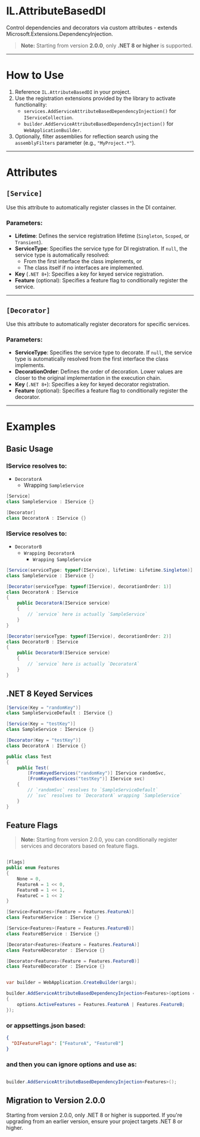 # IL.AttributeBasedDI
Control dependencies and decorators via custom attributes - extends Microsoft.Extensions.DependencyInjection.

> **Note:** Starting from version **2.0.0**, only **.NET 8 or higher** is supported.

---

# How to Use

1. Reference `IL.AttributeBasedDI` in your project.
2. Use the registration extensions provided by the library to activate functionality:
   - `services.AddServiceAttributeBasedDependencyInjection()` for `IServiceCollection`.
   - `builder.AddServiceAttributeBasedDependencyInjection()` for `WebApplicationBuilder`.
3. Optionally, filter assemblies for reflection search using the `assemblyFilters` parameter (e.g., `"MyProject.*"`).

---

# Attributes

## `[Service]`
Use this attribute to automatically register classes in the DI container.

### Parameters:
- **Lifetime**: Defines the service registration lifetime (`Singleton`, `Scoped`, or `Transient`).
- **ServiceType**: Specifies the service type for DI registration. If `null`, the service type is automatically resolved:
  - From the first interface the class implements, or
  - The class itself if no interfaces are implemented.
- **Key** (`.NET 8+`): Specifies a key for keyed service registration.
- **Feature** (optional): Specifies a feature flag to conditionally register the service.

---

## `[Decorator]`
Use this attribute to automatically register decorators for specific services.

### Parameters:
- **ServiceType**: Specifies the service type to decorate. If `null`, the service type is automatically resolved from the first interface the class implements.
- **DecorationOrder**: Defines the order of decoration. Lower values are closer to the original implementation in the execution chain.
- **Key** (`.NET 8+`): Specifies a key for keyed decorator registration.
- **Feature** (optional): Specifies a feature flag to conditionally register the decorator.

---

# Examples

## Basic Usage

### IService resolves to:
- `DecoratorA`
  - Wrapping `SampleService`

```csharp
[Service]
class SampleService : IService {}

[Decorator]
class DecoratorA : IService {}
```
### IService resolves to:
- `DecoratorB`
    - `Wrapping DecoratorA`
        - `Wrapping SampleService`

```csharp
[Service(serviceType: typeof(IService), lifetime: Lifetime.Singleton)]
class SampleService : IService {}

[Decorator(serviceType: typeof(IService), decorationOrder: 1)]
class DecoratorA : IService 
{
    public DecoratorA(IService service)
    {
        // `service` here is actually `SampleService`
    }
}

[Decorator(serviceType: typeof(IService), decorationOrder: 2)]
class DecoratorB : IService 
{
    public DecoratorB(IService service)
    {
        // `service` here is actually `DecoratorA`
    }
}
```

## .NET 8 Keyed Services

```csharp
[Service(Key = "randomKey")]
class SampleServiceDefault : IService {}

[Service(Key = "testKey")]
class SampleService : IService {}

[Decorator(Key = "testKey")]
class DecoratorA : IService {}

public class Test
{
    public Test(
        [FromKeyedServices("randomKey")] IService randomSvc,
        [FromKeyedServices("testKey")] IService svc)
    {
        // `randomSvc` resolves to `SampleServiceDefault`
        // `svc` resolves to `DecoratorA` wrapping `SampleService`
    }
}
```

## Feature Flags
> **Note:** Starting from version 2.0.0, you can conditionally register services and decorators based on feature flags.

```csharp

[Flags]
public enum Features
{
    None = 0,
    FeatureA = 1 << 0,
    FeatureB = 1 << 1,
    FeatureC = 1 << 2
}

[Service<Features>(Feature = Features.FeatureA)]
class FeatureAService : IService {}

[Service<Features>(Feature = Features.FeatureB)]
class FeatureBService : IService {}

[Decorator<Features>(Feature = Features.FeatureA)]
class FeatureADecorator : IService {}

[Decorator<Features>(Feature = Features.FeatureB)]
class FeatureBDecorator : IService {}

```

```csharp

var builder = WebApplication.CreateBuilder(args);

builder.AddServiceAttributeBasedDependencyInjection<Features>(options =>
{
    options.ActiveFeatures = Features.FeatureA | Features.FeatureB;
});

```
### or appsettings.json based:
```json
{
  "DIFeatureFlags": ["FeatureA", "FeatureB"]
}
```
### and then you can ignore options and use as:
```csharp

builder.AddServiceAttributeBasedDependencyInjection<Features>();

```

## Migration to Version 2.0.0

Starting from version 2.0.0, only .NET 8 or higher is supported. If you're upgrading from an earlier version, ensure your project targets .NET 8 or higher.